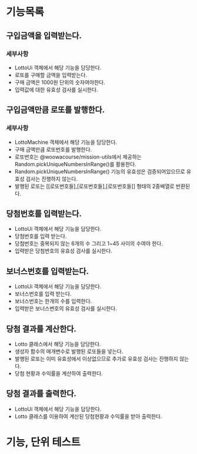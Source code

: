 # 기능목록

## 구입금액을 입력받는다.

### 세부사항

- LottoUi 객체에서 해당 기능을 담당한다.
- 로또를 구매할 금액을 입력받는다.
- 구매 금액은 1000원 단위의 숫자여야한다.
- 입력값에 대한 유효성 검사를 실시한다.

## 구입금액만큼 로또를 발행한다.

### 세부사항

- LottoMachine 객체에서 해당 기능을 담당한다.
- 구매 금액만큼 로또번호를 발행한다.
- 로또번호는 @woowacourse/mission-utils에서 제공하는 Random.pickUniqueNumbersInRange()를 활용한다.
- Random.pickUniqueNumbersInRange() 기능의 유효성은 검증되어있으므로 유효성 검사는 진행하지 않는다.
- 발행된 로또는 [[로또번호들],[로또번호들],[로또번호들]] 형태의 2중배열로 반환된다.

## 당첨번호를 입력받는다.

- LottoUi 객체에서 해당 기능을 담당한다.
- 당첨번호를 입력 받는다.
- 당첨번호는 중복되지 않는 6개의 수 그리고 1~45 사이의 수여야 한다.
- 입력받은 당첨번호의 유효성 검사를 실시한다.

## 보너스번호를 입력받는다.

- LottoUi 객체에서 해당 기능을 담당한다.
- 보너스번호를 입력 받는다.
- 보너스번호는 한개의 수를 입력한다.
- 입력받은 보너스번호의 유효성 검사를 실시한다.

## 당첨 결과를 계산한다.

- Lotto 클래스에서 해당 기능을 담당한다.
- 생성자 함수의 매개변수로 발행된 로또들을 넣는다.
- 발행된 로또는 이미 유효성에서 이상없으므로 추가로 유효성 검사는 진행하지 않는다.
- 당첨 현황과 수익률을 계산하여 출력한다.

## 당첨 결과를 출력한다.

- LottoUi 객체에서 해당 기능을 담당한다.
- Lotto 클래스를 이용하여 계산된 당첨현황과 수익률을 받아 출력한다.

# 기능, 단위 테스트
